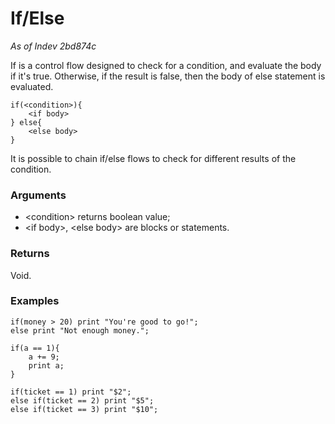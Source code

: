 # If/Else

_As of Indev 2bd874c_

If is a control flow designed to check for a condition,
and evaluate the body if it's true. Otherwise, if the result
is false, then the body of else statement is evaluated.

```
if(<condition>){
    <if body>
} else{
    <else body>
}
```
It is possible to chain if/else flows to check for different
results of the condition.

### Arguments

- \<condition> returns boolean value;
- \<if body>, \<else body> are blocks or statements.

### Returns

Void.

### Examples

```
if(money > 20) print "You're good to go!";
else print "Not enough money.";
```
```
if(a == 1){
    a += 9;
    print a;
}
```
```
if(ticket == 1) print "$2";
else if(ticket == 2) print "$5";
else if(ticket == 3) print "$10";
```
